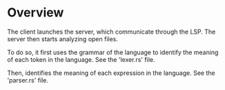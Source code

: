 # Overview

The client launches the server, which communicate through the LSP. The server then starts analyzing open files.

To do so, it first uses the grammar of the language to identify the meaning of each token in the language. See the 'lexer.rs' file.

Then, identifies the meaning of each expression in the language. See the 'parser.rs' file.